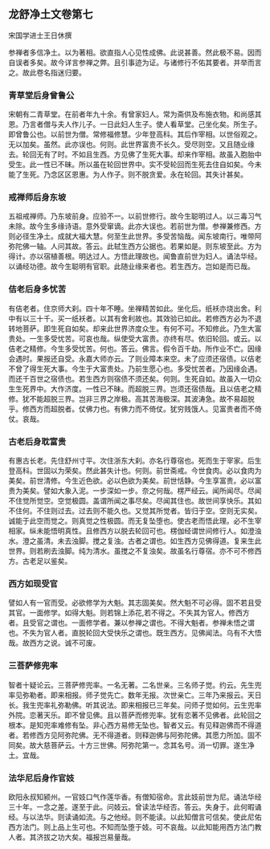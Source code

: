 ## 龙舒净土文卷第七

宋国学进士王日休撰

参禅者多信净土。以为著相。欲直指人心见性成佛。此说甚善。然此极不易。因而自误者多矣。故今详言参禅之弊。且引事迹为证。与诸修行不佑其要者。并举而言之。故此卷名指迷归要。

### 青草堂后身曾鲁公

宋朝有二青草堂。在前者年九十余。有曾家妇人。常为斋供及布施衣物。和尚感其恩。乃言者僧与夫人作儿子。一日此妇人生子。使人看草堂。己坐化矣。所生子。即曾鲁公也。以前世为僧。常修福修慧。少年登高科。其后作宰相。以世俗观之。无以加矣。虽然。此亦误也。何则。此世界富贵不长久。受尽则空。又且随业缘去。轮回无有了时。不如且生西。方见佛了生死大事。却来作宰相。故虽入胞胎中受生。此一性已不昧。所以虽在轮回世界中。实不受轮回而生死去住自如矣。今未能了生死。乃念区区恩惠。为人作子。则不脱贪爱。永在轮回。其失计甚矣。

### 戒禅师后身东坡

五祖戒禅师。乃东坡前身。应验不一。以前世修行。故今生聪明过人。以三毒习气未除。故今生多缘诗语。意外受窜谪。此亦大误也。若前世为僧。参禅兼修西。方则必径生净土。成就大福大慧。何至生此世界。多受苦恼哉。闻东坡南行。唯带阿弥陀佛一轴。人问其故。答云。此轼生西方公据也。若果如是。则东坡至此。方为得计。亦以宿植善根。明达过人。方悟此理故也。闻鲁直前世为妇人。诵法华经。以诵经功德。故今生聪明有官职。此随业缘来者也。若生西方。岂如是而已哉。

### 佶老后身多忧苦

有佶老者。住京师大刹。四十年不睡。坐禅精苦如此。坐化后。纸袄亦烧出舍。利中有以三十千。买一纸袄者。以其有舍利故也。其效验已如此。若修西方必为不退转地菩萨。即生死自如矣。却来此世界济度众生。有何不可。不知修此。乃生大富贵处。一生多受忧苦。可哀也哉。纵使受大富贵。亦终有尽。依旧轮回。或云。以佶老之精修。今生多受忧苦。何也。答云。佛言。假令百千劫。所作业不亡。因缘会遇时。果报还自受。永嘉大师亦云。了则业障本来空。未了应须还宿债。以佶老不曾了得生死大事。今生于大富贵处。乃前生愿心也。多受忧苦者。乃因缘会遇。而还千百世之宿债也。若生西方则宿债不须还矣。何则。生死自如。故虽入一切众生生死界中。大作济度。一性已不昧。而超脱三界。岂须还宿债哉。且以佶老之精修。犹不能超脱三界。岂非三界之岸极。高其苦海极深。其波涛急。故不易超脱乎。修西方而超脱者。仗佛力也。有佛力而不倚仗。犹穷贱饿人。见富贵者而不倚仗。哀哉。

### 古老后身耽富贵

有惠古长老。先住舒州寸平。次住浙东大刹。亦名行尊宿也。死而生于宰家。后生登高科。世固以为荣矣。然此甚失计也。何则。前世斋戒。今世食肉。必以食肉为美矣。前世清修。今生近色欲。必以色欲为美矣。前世恬静。今生享富贵。必以富贵为美矣。譬如大象入泥。一步深如一步。奈之何哉。楞严经云。闻所闻尽。尽闻不住觉所觉空。空觉极圆。盖谓所闻之事尽矣。尽闻其住也。故世间享快乐。其如不住何。不住则过去。过去则不能久也。又觉其所觉者。皆归于空。空则无实矣。诚能于此空而觉之。则真觉之性极圆。而无复坠堕也。使古老而悟此理。必不生宰相家。纵未能悟明真性。且修西方以脱去轮回可也。楞伽经谓世间修行人。如澄浊水。澄之虽清。未去浊脚。搅之复浊。古者之谓也。如生西方见佛得道。复来生此世界。则若刷去浊脚。纯为清水。虽搅之不复浊矣。故虽名行尊宿。亦不可不修西方。古老足以鉴矣。

### 西方如现受官

譬如人有一官而受。必欲修学为大魁。其志固美矣。然大魁不可必得。固不若且受其官。一面修学。如得大魁。则若锦上添花,若不得之。不失其为官人。修西方者。且受官之谓也。一面修学者。兼以参禅之谓也。不得大魁者。参禅未悟之谓也。不失为官人者。直脱轮回大受快乐之谓也。既生西方。见佛闻法。乌有不大悟哉。故西方之说。诚不可废。

### 三菩萨修兜率

智者十疑论云。三菩萨修兜率。一名无著。二名世亲。三名师子觉。约云。先生兜率见弥勒者。即来相报。师子觉先亡。数年无报。次世亲亡。三年乃来报云。天日长。我生兜率礼弥勒佛。听其说法。即来相报已三年矣。问师子觉如何。云生兜率外院。恋著天乐。即不曾见佛。且以菩萨而修兜率。犹有恋著不见佛者。此轮回之根本。是知兜率难修有坠。非心西方易修无坠也。智者又云。有见释迦佛而不得道者。若修西方见阿弥陀佛。无不得道者。则释迦佛与阿弥陀佛。其愿力所加。固不同矣。故大慈菩萨云。十方三世佛。阿弥陀第一。念其名号。消一切罪。遂生净土。宜哉。

### 法华尼后身作官妓

欧阳永叔知颍州。一官妓口气作莲华香。有僧知宿命。言此妓前世为尼。诵法华经三十年。一念之差。遂至于此。问妓云。曾读法华经否。答云。失身于。此何暇诵经。与以法华。则读诵如流。与之他经。则不能读。以此知僧言可信矣。使此尼佑西方法门。则上品上生可也。不知而坠堕于妓。可不哀哉。以此知能用西方法门教人者。其济拔之功大矣。福报岂易量哉。